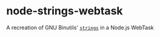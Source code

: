 # node-strings-webtask
A recreation of GNU Binutils' [`strings`](https://en.wikipedia.org/wiki/Strings_(Unix)) in a Node.js WebTask
